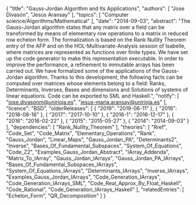 {
    "title": "Gauss-Jordan Algorithm and Its Applications",
    "authors": [
        "Jose Divasón",
        "Jesús Aransay"
    ],
    "topics": [
        "Computer science/Algorithms/Mathematical"
    ],
    "date": "2014-09-03",
    "abstract": "The Gauss-Jordan algorithm states that any matrix over a field can be transformed by means of elementary row operations to a matrix in reduced row echelon form. The formalization is based on the Rank Nullity Theorem entry of the AFP and on the HOL-Multivariate-Analysis session of Isabelle, where matrices are represented as functions over finite types. We have set up the code generator to make this representation executable. In order to improve the performance, a refinement to immutable arrays has been carried out. We have formalized some of the applications of the Gauss-Jordan algorithm. Thanks to this development, the following facts can be computed over matrices whose elements belong to a field: Ranks, Determinants, Inverses, Bases and dimensions and Solutions of systems of linear equations. Code can be exported to SML and Haskell.",
    "notify": [
        "jose.divasonm@unirioja.es",
        "jesus-maria.aransay@unirioja.es"
    ],
    "licence": "BSD",
    "olderReleases": [
        {
            "2019": "2019-06-11"
        },
        {
            "2018": "2018-08-16"
        },
        {
            "2017": "2017-10-10"
        },
        {
            "2016-1": "2016-12-17"
        },
        {
            "2016": "2016-02-22"
        },
        {
            "2015": "2015-05-27"
        },
        {
            "2014": "2014-09-03"
        }
    ],
    "dependencies": [
        "Rank_Nullity_Theorem"
    ],
    "theories": [
        "Rref",
        "Code_Set",
        "Code_Matrix",
        "Elementary_Operations",
        "Rank",
        "Gauss_Jordan",
        "Linear_Maps",
        "Gauss_Jordan_PA",
        "Determinants2",
        "Inverse",
        "Bases_Of_Fundamental_Subspaces",
        "System_Of_Equations",
        "Code_Z2",
        "Examples_Gauss_Jordan_Abstract",
        "IArray_Addenda",
        "Matrix_To_IArray",
        "Gauss_Jordan_IArrays",
        "Gauss_Jordan_PA_IArrays",
        "Bases_Of_Fundamental_Subspaces_IArrays",
        "System_Of_Equations_IArrays",
        "Determinants_IArrays",
        "Inverse_IArrays",
        "Examples_Gauss_Jordan_IArrays",
        "Code_Generation_IArrays",
        "Code_Generation_IArrays_SML",
        "Code_Real_Approx_By_Float_Haskell",
        "Code_Rational",
        "Code_Generation_IArrays_Haskell"
    ],
    "relatedEntries": [
        "Echelon_Form",
        "QR_Decomposition"
    ]
}